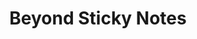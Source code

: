 ---
title: "Beyond Sticky Notes"
authors: ["Kelly Ann McKercher"]
type: "book"
link: "https://www.beyondstickynotes.com/the-book-international230720"
---